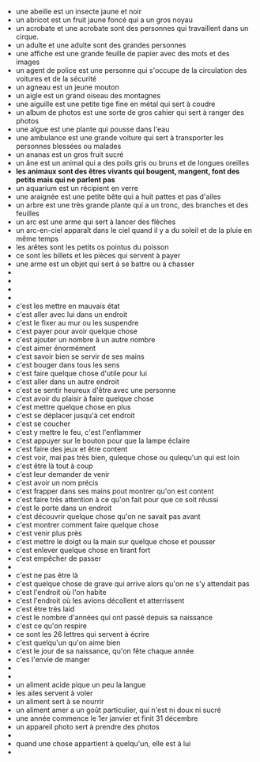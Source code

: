 - une abeille est un insecte jaune et noir
- un abricot est un fruit jaune foncé qui a un gros noyau
- un acrobate et une acrobate sont des personnes qui travaillent dans un cirque.
- un adulte et une adulte sont des grandes personnes
- une affiche est une grande feuille de papier avec des mots et des images
- un agent de police est une personne qui s'occupe de la circulation des voitures et de la sécurité
- un agneau est un jeune mouton
- un aigle est un grand oiseau des montagnes
- une aiguille est une petite tige fine en métal qui sert à coudre
- un album de photos est une sorte de gros cahier qui sert à ranger des photos
- une algue est une plante qui pousse dans l'eau
- une ambulance est une grande voiture qui sert à transporter les personnes blessées ou malades
- un ananas est un gros fruit sucré
- un âne est un animal qui a des poils gris ou bruns et de longues oreilles
- **les animaux sont des êtres vivants qui bougent, mangent, font des petits mais qui ne parlent pas**
- un aquarium est un récipient en verre
- une araignée est une petite bête qui a huit pattes et pas d'ailes
- un arbre est une très grande plante qui a un tronc, des branches et des feuilles
- un arc est une arme qui sert à lancer des flèches
- un arc-en-ciel apparaît dans le ciel quand il y a du soleil et de la pluie en même temps
- les arêtes sont les petits os pointus du poisson
- ce sont les billets et les pièces qui servent à payer
- une arme est un objet qui sert à se battre ou à chasser
-
-
-
-
- c'est les mettre en mauvais état
- c'est aller avec lui dans un endroit
- c'est le fixer au mur ou les suspendre
- c'est payer pour avoir quelque chose
- c'est ajouter un nombre à un autre nombre
- c'est aimer énormément
- c'est savoir bien se servir de ses mains
- c'est bouger dans tous les sens
- c'est faire quelque chose d'utile pour lui
- c'est aller dans un autre endroit
- c'est se sentir heureux d'être avec une personne
- c'est avoir du plaisir à faire quelque chose
- c'est mettre quelque chose en plus
- c'est se déplacer jusqu'à cet endroit
- c'est se coucher
- c'est y mettre le feu, c'est l'enflammer
- c'est appuyer sur le bouton pour que la lampe éclaire
- c'est faire des jeux et être content
- c'est voir, mai pas très bien, quleque chose ou qulequ'un qui est loin
- c'est être là tout à coup
- c'est leur demander de venir
- c'est avoir un nom précis
- c'est frapper dans ses mains pout montrer qu'on est content
- c'est faire très attention à ce qu'on fait pour que ce soit réussi
- c'est le porte dans un endroit
- c'est découvrir quelque chose qu'on ne savait pas avant
- c'est montrer comment faire quelque chose
- c'est venir plus près
- c'est mettre le doigt ou la main sur quelque chose et pousser
- c'est enlever quelque chose en tirant fort
- c'est empêcher de passer
-
- c'est ne pas être là
- c'est quelque chose de grave qui arrive alors qu'on ne s'y attendait pas
- c'est l'endroit où l'on habite
- c'est l'endroit où les avions décollent et atterrissent
- c'est être très laid
- c'est le nombre d'années qui ont passé depuis sa naissance
- c'est ce qu'on respire
- ce sont les 26 lettres qui servent à écrire
- c'est quelqu'un qu'on aime bien
- c'est le jour de sa naissance, qu'on fête chaque année
- c'es l'envie de manger
-
-
- un aliment acide pique un peu la langue
- les ailes servent à voler
- un aliment sert à se nourrir
- un aliment amer a un goût particulier, qui n'est ni doux ni sucré
- une année commence le 1er janvier et finit 31 décembre
- un appareil photo sert à prendre des photos
-
- quand une chose appartient à quelqu'un, elle est à lui
-